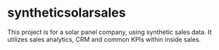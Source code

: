 # syntheticsolarsales
This project is for a solar panel company, using synthetic sales data. It utilizes sales analytics, CRM and common KPIs within inside sales.
